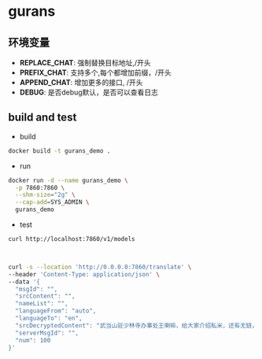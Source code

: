 # gurans


## 环境变量

- **REPLACE_CHAT**: 强制替换目标地址,/开头
- **PREFIX_CHAT**:   支持多个,每个都增加前缀，/开头 
- **APPEND_CHAT**:  增加更多的接口, /开头
- **DEBUG**:  是否debug默认，是否可以查看日志



## build and test

* build

``` bash
docker build -t gurans_demo .
```

* run

``` bash
docker run -d --name gurans_demo \
  -p 7860:7860 \
  --shm-size="2g" \
  --cap-add=SYS_ADMIN \
  gurans_demo

```

* test

``` bash
curl http://localhost:7860/v1/models



curl -s --location 'http://0.0.0.0:7860/translate' \
--header 'Content-Type: application/json' \
--data '{
  "msgId": "",
  "srcContent": "",
  "nameList": "",
  "languageFrom": "auto",
  "languageTo": "en",
  "srcDecryptedContent": "武当山驻少林寺办事处王喇嘛，给大家介绍私米，还有无链，介绍l一个文章： https://chainless.hk/zh-hans/2023/11/26/dw20%e5%8e%bb%e4%b8%ad%e5%bf%83%e6%9c%ac%e4%bd%8d%e5%b8%81%e7%9a%84%e5%ae%9e%e7%8e%b0/   好了",
  "serverMsgId": "",
  "num": 100
}'

```